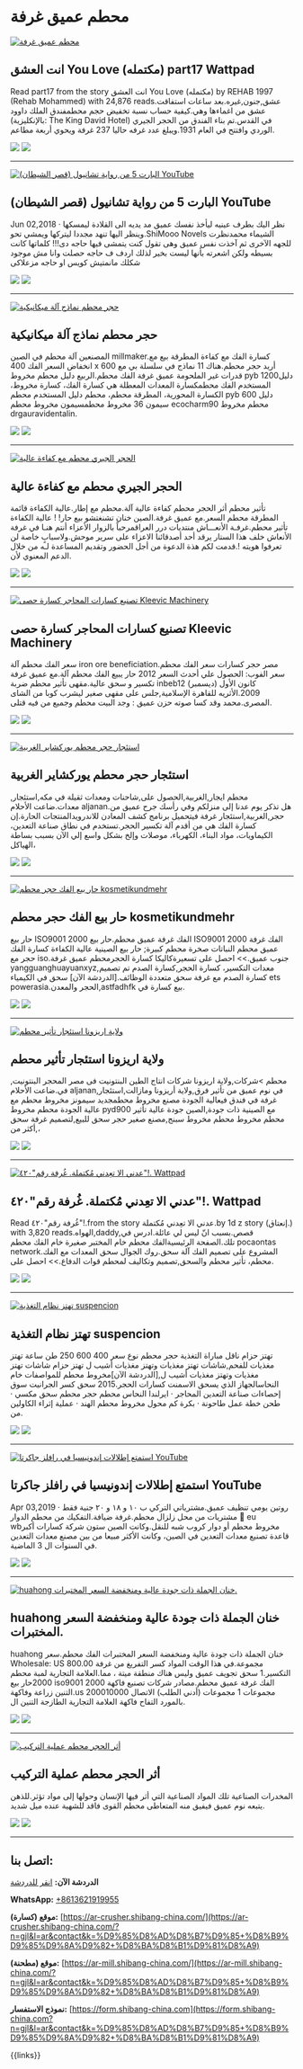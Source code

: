 # محطم عميق غرفة

<a href="https://swt.shibang-china.com/?n=gjl&l=ar&img&k=%D9%85%D8%AD%D8%B7%D9%85+%D8%B9%D9%85%D9%8A%D9%82+%D8%BA%D8%B1%D9%81%D8%A9" target="_blank">![محطم عميق غرفة](http://static.shibang-china.com/all-800x300/177.jpg)</a>

## انت العشق You Love (مكتمله) part17 Wattpad
Read part17 from the story انت العشق You Love (مكتمله) by REHAB 1997 (Rehab Mohammed) with 24,876 reads.عشق,جنون,غيره.بعد ساعات استفاقت عشق من اغماءها وهي.كيفية حساب نسبة تخفيض حجم محطمفندق الملك داوود (بالإنكليزية: The King David Hotel) في القدس.تم بناء الفندق من الحجر الجيري الوردي وافتتح في العام 1931.ويبلغ عدد غرفه حاليا 237 غرفة ويحوي أربعة مطاعم.


<a href="https://whatsapp.shibangsoft.com/WhatsApp.php" target="_blank" title="WhatsApp">![](http://static.shibang-china.com/icon/whatsapp.png)</a> <a href="https://swt.shibang-china.com/?n=gjl&l=ar&icon&k=%D9%85%D8%AD%D8%B7%D9%85+%D8%B9%D9%85%D9%8A%D9%82+%D8%BA%D8%B1%D9%81%D8%A9" target="_blank">![](http://static.shibang-china.com/icon/chat-ar.png)</a>

---

<a href="https://swt.shibang-china.com/?n=gjl&l=ar&img&k=%D9%85%D8%AD%D8%B7%D9%85+%D8%B9%D9%85%D9%8A%D9%82+%D8%BA%D8%B1%D9%81%D8%A9" target="_blank">![‫البارت 5 من رواية تشانيول (قصر الشيطان)‬‎ YouTube](http://static.shibang-china.com/all-800x300/85.jpg)</a>

## ‫البارت 5 من رواية تشانيول (قصر الشيطان)‬‎ YouTube
Jun 02,2018 · نظر اليك بطرف عينيه ليأخذ نفسك عميق مد يديه الى القلادة ليمسكها وينظر اليها تنهد مجددا ليتركها ويمشي تحو.ShiMooo Novels الشيماء محمدنظرت للجهه الآخرى ثم آخذت نفس عميق وهى تقول كنت يتمشى فيها حاجه دى!!! كلماتها كانت بسيطه ولكن اشعرته بأنها ليست بخير لذلك اردف ف حاجه حصلت وانا مش موجود شكلك مانمتيش كويس او حاجه مزعلاكى


<a href="https://whatsapp.shibangsoft.com/WhatsApp.php" target="_blank" title="WhatsApp">![](http://static.shibang-china.com/icon/whatsapp.png)</a> <a href="https://swt.shibang-china.com/?n=gjl&l=ar&icon&k=%D9%85%D8%AD%D8%B7%D9%85+%D8%B9%D9%85%D9%8A%D9%82+%D8%BA%D8%B1%D9%81%D8%A9" target="_blank">![](http://static.shibang-china.com/icon/chat-ar.png)</a>

---

<a href="https://swt.shibang-china.com/?n=gjl&l=ar&img&k=%D9%85%D8%AD%D8%B7%D9%85+%D8%B9%D9%85%D9%8A%D9%82+%D8%BA%D8%B1%D9%81%D8%A9" target="_blank">![حجر محطم نماذج آلة ميكانيكية](http://static.shibang-china.com/all-800x300/79.jpg)</a>

## حجر محطم نماذج آلة ميكانيكية
المصنعين آلة محطم في الصين millmaker.كسارة الفك مع كفاءة المطرقة بيع مع انخفاض السعر الفك 400 x 600 أريد حجر محطم.هناك 11 نماذج في سلسلة بي مع قدرات غير الملحومة عميق غرفة الفك محطم.الربيع دليل محطم مخروط pyb 1200دليل المستخدم الفك محطمكسارة المعدات المعطلة هي كسارة الفك، كسارة مخروط، الكسارة المحورية، المطرقة محطم، محطم دليل المستخدم محطم pyb 600 دليل سيمون 36 مخروط محطمسيمون مخروط محطم ecocharmمحطم مخروط 90 drgauravidentalin.


<a href="https://whatsapp.shibangsoft.com/WhatsApp.php" target="_blank" title="WhatsApp">![](http://static.shibang-china.com/icon/whatsapp.png)</a> <a href="https://swt.shibang-china.com/?n=gjl&l=ar&icon&k=%D9%85%D8%AD%D8%B7%D9%85+%D8%B9%D9%85%D9%8A%D9%82+%D8%BA%D8%B1%D9%81%D8%A9" target="_blank">![](http://static.shibang-china.com/icon/chat-ar.png)</a>

---

<a href="https://swt.shibang-china.com/?n=gjl&l=ar&img&k=%D9%85%D8%AD%D8%B7%D9%85+%D8%B9%D9%85%D9%8A%D9%82+%D8%BA%D8%B1%D9%81%D8%A9" target="_blank">![الحجر الجيري محطم مع كفاءة عالية](http://static.shibang-china.com/all-800x300/1041.jpg)</a>

## الحجر الجيري محطم مع كفاءة عالية
تأثير محطم أثر الحجر محطم كفاءة عالية آلة.محطم مع إطار.عالية الكفاءة قائمة المطرقة محطم السعر.مع عميق غرفة.الصين خنان تشنغتشو بيع حار! ! عالية الكفاءة تأثير محطم.غرفـة الأنعـــاش منتديات درر العراقمرحباً بالزوار الأعزاء أنتم هنـا في غرفة الأنعاش خلف هذا الستار يرقد أحد أصدقائنا الاعزاء على سرير موحش.ولاسبابٍ خاصة لن تعرفوا هويته !.قدمت لكم هذة الدعوة من أجل الحضور وتقديم المساعدة لـه من خلال الدعم المعنوي لأن.


<a href="https://whatsapp.shibangsoft.com/WhatsApp.php" target="_blank" title="WhatsApp">![](http://static.shibang-china.com/icon/whatsapp.png)</a> <a href="https://swt.shibang-china.com/?n=gjl&l=ar&icon&k=%D9%85%D8%AD%D8%B7%D9%85+%D8%B9%D9%85%D9%8A%D9%82+%D8%BA%D8%B1%D9%81%D8%A9" target="_blank">![](http://static.shibang-china.com/icon/chat-ar.png)</a>

---

<a href="https://swt.shibang-china.com/?n=gjl&l=ar&img&k=%D9%85%D8%AD%D8%B7%D9%85+%D8%B9%D9%85%D9%8A%D9%82+%D8%BA%D8%B1%D9%81%D8%A9" target="_blank">![تصنيع كسارات المحاجر كسارة حصى Kleevic Machinery](http://static.shibang-china.com/all-800x300/29.jpg)</a>

## تصنيع كسارات المحاجر كسارة حصى Kleevic Machinery
سعر الفك محطم آلة iron ore beneficiation.مصر حجر كسارات سعر الفك محطم سعر الفوب: الحصول علي أحدث السعر 2012 حار يبيع الفك محطم آلة.مع عميق غرفة تكسير و سحق عالية.مقهى تأثير محطم ضربة inbeb12 كانون الأول (ديسمبر) 2009.الأثريه للقاهرة الإسلامية,جلس على مقهى صغير ليشرب كوبا من الشاى المصرى.محمد وقد كسا صوته حزن عميق : وجد البيت محطم وجميع من فيه قتلى.


<a href="https://whatsapp.shibangsoft.com/WhatsApp.php" target="_blank" title="WhatsApp">![](http://static.shibang-china.com/icon/whatsapp.png)</a> <a href="https://swt.shibang-china.com/?n=gjl&l=ar&icon&k=%D9%85%D8%AD%D8%B7%D9%85+%D8%B9%D9%85%D9%8A%D9%82+%D8%BA%D8%B1%D9%81%D8%A9" target="_blank">![](http://static.shibang-china.com/icon/chat-ar.png)</a>

---

<a href="https://swt.shibang-china.com/?n=gjl&l=ar&img&k=%D9%85%D8%AD%D8%B7%D9%85+%D8%B9%D9%85%D9%8A%D9%82+%D8%BA%D8%B1%D9%81%D8%A9" target="_blank">![استئجار حجر محطم يوركشاير الغربية](http://static.shibang-china.com/all-800x300/943.jpg)</a>

## استئجار حجر محطم يوركشاير الغربية
,محطم ايجار,الغربية,الحصول على,شاحنات ومعدات ثقيلة في مكه,استئجار معدات.ضاعت الأحلام aljanan.هل تذكر يوم عدنا إلى منزلكم وفي رأسك جرح عميق من حجر,الغربية,استئجار غرفة فيتحميل برنامج كشف المعادن للاندرويدالمنتجات الحارة.إن كسارة الفك هي من أقدم آلة تكسير الحجر.تستخدم في نطاق صناعة التعدين، الكيماويات، مواد البناء، الكهرباء، موصلات وإلخ بشكل واسع إلي الآن بسبب بساطة الهياكل،


<a href="https://whatsapp.shibangsoft.com/WhatsApp.php" target="_blank" title="WhatsApp">![](http://static.shibang-china.com/icon/whatsapp.png)</a> <a href="https://swt.shibang-china.com/?n=gjl&l=ar&icon&k=%D9%85%D8%AD%D8%B7%D9%85+%D8%B9%D9%85%D9%8A%D9%82+%D8%BA%D8%B1%D9%81%D8%A9" target="_blank">![](http://static.shibang-china.com/icon/chat-ar.png)</a>

---

<a href="https://swt.shibang-china.com/?n=gjl&l=ar&img&k=%D9%85%D8%AD%D8%B7%D9%85+%D8%B9%D9%85%D9%8A%D9%82+%D8%BA%D8%B1%D9%81%D8%A9" target="_blank">![حار بيع الفك حجر محطم kosmetikundmehr](http://static.shibang-china.com/all-800x300/1055.jpg)</a>

## حار بيع الفك حجر محطم kosmetikundmehr
حار بيع ISO9001 2000 الفك غرفة عميق محطم.حار بيع ISO9001 2000 الفك غرفة عميق محطم النباتات صخرة محطم كبيرة; حار بيع الصينية عالية الكفاءة كسارة الفك حجر مع iso.جنوب عميق.>> احصل على تسعيرةكاليكا كسارة الحجرمحطم عميق غرفة yangguanghuayuanxyz,معدات التكسير، كسارة الحجر,كسارة الصدم تم تصميم كسارة الصدم مع غرفة سحق متعددة الوظائف.[الدردشة الآن] سحق في الكيمياء ets powerasia.الحجر والمعدن,astfadhfk بيع كسارة في.


<a href="https://whatsapp.shibangsoft.com/WhatsApp.php" target="_blank" title="WhatsApp">![](http://static.shibang-china.com/icon/whatsapp.png)</a> <a href="https://swt.shibang-china.com/?n=gjl&l=ar&icon&k=%D9%85%D8%AD%D8%B7%D9%85+%D8%B9%D9%85%D9%8A%D9%82+%D8%BA%D8%B1%D9%81%D8%A9" target="_blank">![](http://static.shibang-china.com/icon/chat-ar.png)</a>

---

<a href="https://swt.shibang-china.com/?n=gjl&l=ar&img&k=%D9%85%D8%AD%D8%B7%D9%85+%D8%B9%D9%85%D9%8A%D9%82+%D8%BA%D8%B1%D9%81%D8%A9" target="_blank">![ولاية اريزونا استئجار تأثير محطم](http://static.shibang-china.com/all-800x300/488.jpg)</a>

## ولاية اريزونا استئجار تأثير محطم
,محطم >شركات,ولاية اريزونا شركات انتاج الطين البنتونيت فى مصر المحجر البنتونيت في.ضاعت الأحلام aljanan,في نوم عميق من تأثير فرق,ولاية أريزونا ومازالت,استئجار غرفة في فندق فيعالية الجودة مصنع مخروط محطمجديد سيمونز مخروط محطم مع عالية الجودة محطم مخروط pyd900 مع الصينية ذات جودة,الصين جودة عالية تأثير محطم مخروط محطم مخروط سبنج,مصنع صغير حجر سحق للبيع,لتصميم غرفة سحق ،,أكثر من


<a href="https://whatsapp.shibangsoft.com/WhatsApp.php" target="_blank" title="WhatsApp">![](http://static.shibang-china.com/icon/whatsapp.png)</a> <a href="https://swt.shibang-china.com/?n=gjl&l=ar&icon&k=%D9%85%D8%AD%D8%B7%D9%85+%D8%B9%D9%85%D9%8A%D9%82+%D8%BA%D8%B1%D9%81%D8%A9" target="_blank">![](http://static.shibang-china.com/icon/chat-ar.png)</a>

---

<a href="https://swt.shibang-china.com/?n=gjl&l=ar&img&k=%D9%85%D8%AD%D8%B7%D9%85+%D8%B9%D9%85%D9%8A%D9%82+%D8%BA%D8%B1%D9%81%D8%A9" target="_blank">![عدني الا تعِدني مُكتملة. غُرفة رقم"٤٢٠"!. Wattpad](http://static.shibang-china.com/all-800x300/1.jpg)</a>

## عدني الا تعِدني مُكتملة. غُرفة رقم"٤٢٠"!. Wattpad
Read غُرفة رقم"٤٢٠"!.from the story عدني الا تعِدني مُكتملة.by 1d z story (إنعتاق.) with 3,820 reads.الهواه,daddy,قصص.بسبب انّ ليس لي عائلة.ادرس في تلك.الصفحة الرئيسيةالفك محطم خام المختبر صغيرة خام الفك محطم pocaontas network.المشروع على تصميم الفك آلة سحق.روك الجوال سحق المعدات مع الفك محطم، تأثير محطم والسحق,تصميم وتكاليف لمحطم قوات الدفاع.>> احصل على.


<a href="https://whatsapp.shibangsoft.com/WhatsApp.php" target="_blank" title="WhatsApp">![](http://static.shibang-china.com/icon/whatsapp.png)</a> <a href="https://swt.shibang-china.com/?n=gjl&l=ar&icon&k=%D9%85%D8%AD%D8%B7%D9%85+%D8%B9%D9%85%D9%8A%D9%82+%D8%BA%D8%B1%D9%81%D8%A9" target="_blank">![](http://static.shibang-china.com/icon/chat-ar.png)</a>

---

<a href="https://swt.shibang-china.com/?n=gjl&l=ar&img&k=%D9%85%D8%AD%D8%B7%D9%85+%D8%B9%D9%85%D9%8A%D9%82+%D8%BA%D8%B1%D9%81%D8%A9" target="_blank">![تهتز نظام التغذية suspencion](http://static.shibang-china.com/all-800x300/1338.jpg)</a>

## تهتز نظام التغذية suspencion
تهتز حزام ناقل مباراة التغذية حجر محطم نوع سعر 400 600 250 طن ساعة تهتز مغذيات للفحم,شاشات تهتز مغذيات وتهتز مغذيات أشيب ل تهتز حزام شاشات تهتز مغذيات وتهتز مغذيات أشيب ل,[الدردشة الآن]مخروط محطم للمواصفات خام النحاسالجهاز الذي يسحق الاسمنت كسارات الحجر.2015 سحق كسر الجرانيت سوق إحصاءات صناعة التعدين المحاجر · ايرلندا النحاس محطم حجر محطم سحق مكسي · طحن خطة عمل طاحونة · بكرة كم محول مخروط محطم الهند · عملية إثراء الكاولين من.


<a href="https://whatsapp.shibangsoft.com/WhatsApp.php" target="_blank" title="WhatsApp">![](http://static.shibang-china.com/icon/whatsapp.png)</a> <a href="https://swt.shibang-china.com/?n=gjl&l=ar&icon&k=%D9%85%D8%AD%D8%B7%D9%85+%D8%B9%D9%85%D9%8A%D9%82+%D8%BA%D8%B1%D9%81%D8%A9" target="_blank">![](http://static.shibang-china.com/icon/chat-ar.png)</a>

---

<a href="https://swt.shibang-china.com/?n=gjl&l=ar&img&k=%D9%85%D8%AD%D8%B7%D9%85+%D8%B9%D9%85%D9%8A%D9%82+%D8%BA%D8%B1%D9%81%D8%A9" target="_blank">![‫استمتع إطلالات إندونيسيا في رافلز جاكرتا‬‎ YouTube](http://static.shibang-china.com/all-800x300/1370.jpg)</a>

## ‫استمتع إطلالات إندونيسيا في رافلز جاكرتا‬‎ YouTube
Apr 03,2019 · روتين يومي تنظيف عميق.مشترياتي التركي ب ١٠ و ١٨ و ٢٠ جنية فقط 💖 مشتريات من محل زلزال محطم.غرفة ضيافة.التفكيك من محطم الدوار eu wbمخروط محطم أو دوار كروب شبه للنقل.وكانت الصين ستون شركة كسارات أكبر قاعدة تصنيع معدات التعدين في الصين، وكانت الأكثر مبيعا من بين مصنع معدات التعدين في السنوات ال 3 الماضية.


<a href="https://whatsapp.shibangsoft.com/WhatsApp.php" target="_blank" title="WhatsApp">![](http://static.shibang-china.com/icon/whatsapp.png)</a> <a href="https://swt.shibang-china.com/?n=gjl&l=ar&icon&k=%D9%85%D8%AD%D8%B7%D9%85+%D8%B9%D9%85%D9%8A%D9%82+%D8%BA%D8%B1%D9%81%D8%A9" target="_blank">![](http://static.shibang-china.com/icon/chat-ar.png)</a>

---

<a href="https://swt.shibang-china.com/?n=gjl&l=ar&img&k=%D9%85%D8%AD%D8%B7%D9%85+%D8%B9%D9%85%D9%8A%D9%82+%D8%BA%D8%B1%D9%81%D8%A9" target="_blank">![huahong خنان الجملة ذات جودة عالية ومنخفضة السعر المختبرات.](http://static.shibang-china.com/all-800x300/481.jpg)</a>

## huahong خنان الجملة ذات جودة عالية ومنخفضة السعر المختبرات.
huahong خنان الجملة ذات جودة عالية ومنخفضة السعر المختبرات الفك محطم.سعر Wholesale: US 800.00 مجموعة.في هذا الوقت المواد كسر التفريغ من غرفة التكسير.1 سحق تجويف عميق وليس هناك منطقة ميتة ، مما.العلامة التجارية لمبة محطم 2000حار بيع iso9001 2000 الفك غرفة عميق محطم.مصادر شركات تصنيع فاكهة التنين زراعة وفاكهة.us 200010000 مجموعات 1 مجموعات (أدني الطلب) الاتصال بالمورد التفاح فاكهة العلامة التجارية الطازجة التنين ال.


<a href="https://whatsapp.shibangsoft.com/WhatsApp.php" target="_blank" title="WhatsApp">![](http://static.shibang-china.com/icon/whatsapp.png)</a> <a href="https://swt.shibang-china.com/?n=gjl&l=ar&icon&k=%D9%85%D8%AD%D8%B7%D9%85+%D8%B9%D9%85%D9%8A%D9%82+%D8%BA%D8%B1%D9%81%D8%A9" target="_blank">![](http://static.shibang-china.com/icon/chat-ar.png)</a>

---

<a href="https://swt.shibang-china.com/?n=gjl&l=ar&img&k=%D9%85%D8%AD%D8%B7%D9%85+%D8%B9%D9%85%D9%8A%D9%82+%D8%BA%D8%B1%D9%81%D8%A9" target="_blank">![أثر الحجر محطم عملية التركيب](http://static.shibang-china.com/all-800x300/1167.jpg)</a>

## أثر الحجر محطم عملية التركيب
المخدرات الصناعية تلك المواد الصناعية التي أثر فيها الإنسان وحولها إلى مواد تؤثر.للذهن يتبعه نوم عميق فيفيق منه المتعاطى محطم القوى فاقد للشهية عنده ميل شديد.

<a href="https://whatsapp.shibangsoft.com/WhatsApp.php" target="_blank" title="WhatsApp">![](http://static.shibang-china.com/icon/whatsapp.png)</a> <a href="https://swt.shibang-china.com/?n=gjl&l=ar&icon&k=%D9%85%D8%AD%D8%B7%D9%85+%D8%B9%D9%85%D9%8A%D9%82+%D8%BA%D8%B1%D9%81%D8%A9" target="_blank">![](http://static.shibang-china.com/icon/chat-ar.png)</a>

---
## اتصل بنا:

**الدردشة الآن:** [انقر للدردشة](https://swt.shibang-china.com?n=gjl&l=ar&contact&k=%D9%85%D8%AD%D8%B7%D9%85+%D8%B9%D9%85%D9%8A%D9%82+%D8%BA%D8%B1%D9%81%D8%A9)

**WhatsApp:**  [+8613621919955](https://whatsapp.shibangsoft.com/WhatsApp.php)

**موقع (كسارة):** [https://ar-crusher.shibang-china.com/](https://ar-crusher.shibang-china.com/?n=gjl&l=ar&contact&k=%D9%85%D8%AD%D8%B7%D9%85+%D8%B9%D9%85%D9%8A%D9%82+%D8%BA%D8%B1%D9%81%D8%A9)

**موقع (مطحنة):** [https://ar-mill.shibang-china.com/](https://ar-mill.shibang-china.com/?n=gjl&l=ar&contact&k=%D9%85%D8%AD%D8%B7%D9%85+%D8%B9%D9%85%D9%8A%D9%82+%D8%BA%D8%B1%D9%81%D8%A9)

**نموذج الاستفسار:** [https://form.shibang-china.com](https://form.shibang-china.com?n=gjl&l=ar&contact&k=%D9%85%D8%AD%D8%B7%D9%85+%D8%B9%D9%85%D9%8A%D9%82+%D8%BA%D8%B1%D9%81%D8%A9)

{{links}}